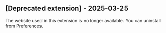 ## [Deprecated extension] - 2025-03-25

The website used in this extension is no longer available. You can uninstall from Preferences.

